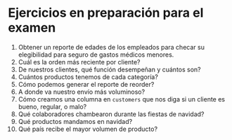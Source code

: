 # Ejercicios en preparación para el examen

1. Obtener un reporte de edades de los empleados para checar su elegibilidad para seguro de gastos médicos menores.
2. Cuál es la orden más reciente por cliente?
3. De nuestros clientes, qué función desempeñan y cuántos son?
4. Cuántos productos tenemos de cada categoría?
5. Cómo podemos generar el reporte de reorder?
6. A donde va nuestro envío más voluminoso?
7. Cómo creamos una columna en `customers` que nos diga si un cliente es bueno, regular, o malo?
8. Qué colaboradores chambearon durante las fiestas de navidad?
9. Qué productos mandamos en navidad?
10. Qué país recibe el mayor volumen de producto?
